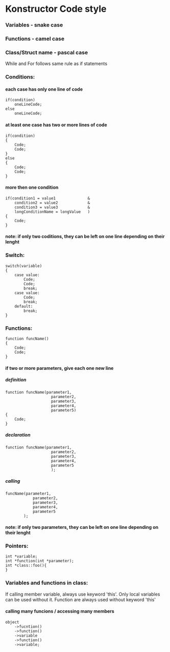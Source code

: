 # Konstructor Code style

### Variables           - snake case
### Functions           - camel case
### Class/Struct name   - pascal case

While and For follows same rule as if statements

### Conditions:
#### each case has only one line of code

```
if(condition)
    oneLineCode;
else
    oneLineCode;
```
#### at least one case has two or more lines of code
```
if(condition)
{
    Code;
    Code;
}
else
{
    Code;
    Code;
}
```
#### more then one condition
```
if(condition1 = value1              &
    condition2 = value2             &
    condition3 = value3             &
    longConditionName = longValue   )
{
    Code;
}
```
#### note: if only two coditions, they can be left on one line depending on their lenght

### Switch:
```
switch(variable)
{
    case value:
        Code;
        Code;
        break;
    case value:
        Code;
        break;
    default:
        break;
}
```

### Functions:
```
function funcName()
{
    Code;
    Code;
}
```
#### if two or more parameters, give each one new line
##### definition
```
function funcName(parameter1,
                    parameter2,
                    parameter3,
                    parameter4,
                    parameter5)
{
    Code;
}
```
##### declaration
```
function funcName(parameter1,
                    parameter2,
                    parameter3,
                    parameter4,
                    parameter5
                    );

```
##### calling
```
funcName(parameter1,
            parameter2,
            parameter3,
            parameter4,
            parameter5
        );
```
#### note: if only two parameters, they can be left on one line depending on their lenght


### Pointers:
```
int *variable;
int *function(int *parameter);
int *class::foo(){
}
```

### Variables and functions in class:
If calling member variable, always use keyword 'this'.
Only local variables can be used without it.
Function are always used without keyword 'this'
#### calling many funcions / accessing many members
```
object
    ->fucntion()
    ->function()
    ->variable
    ->function()
    ->variable;
```
